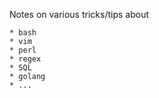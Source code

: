 Notes on various tricks/tips about

    * bash
    * vim
    * perl
    * regex
    * SQL
    * golang
    * ...

